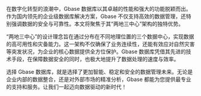 在数字化转型的浪潮中，Gbase 数据库以其卓越的性能和强大的功能脱颖而出。作为国内领先的企业级数据库解决方案，Gbase 不仅支持高效的数据管理，还特别强调数据的安全与可靠性。本文将聚焦于其“两地三中心”架构的独特优势。

“两地三中心”的设计理念旨在通过分布在不同地理位置的三个数据中心，实现数据的高可用性和灾备能力。这一架构不仅确保了业务连续性，还能有效应对自然灾害等突发状况，为企业的核心数据提供全方位保护。Gbase 数据库凭借其先进的技术手段，在保障数据安全的同时，也极大地提升了数据处理的速度与效率。

选择 Gbase 数据库，就是选择了更加智能、稳定和安全的数据管理未来。无论是企业内部的数据整合，还是对外部市场的精准分析，Gbase 都能为您提供最专业的支持和服务。让我们一起迈向数据驱动的新时代！